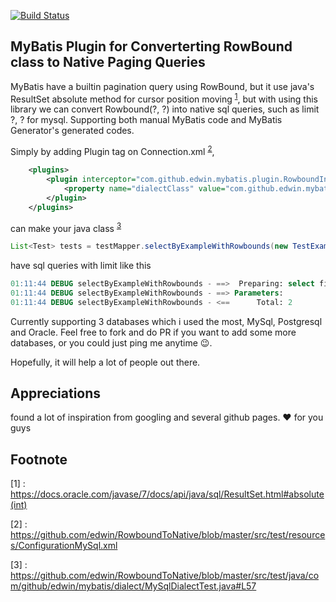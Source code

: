 [![Build Status](https://travis-ci.org/edwin/RowboundToNative.svg?branch=master)](https://travis-ci.org/edwin/RowboundToNative)
## MyBatis Plugin for Converterting RowBound class to Native Paging Queries

MyBatis have a builtin pagination query using RowBound, but it use java's ResultSet absolute method for cursor position moving <sup>[1](#myfootnote1)</sup>, but with using this library we can convert Rowbound(?, ?) into native sql queries, such as limit ?, ? for mysql. Supporting both manual MyBatis code and MyBatis Generator's generated codes. 

Simply by adding Plugin tag on Connection.xml <sup>[2](#myfootnote2)</sup>, 
```xml
    <plugins>
        <plugin interceptor="com.github.edwin.mybatis.plugin.RowboundInterceptor">
            <property name="dialectClass" value="com.github.edwin.mybatis.dialect.MySQLDialect"/>
        </plugin>
    </plugins>
```

can make your java class <sup>[3](#myfootnote3)</sup>
```java
List<Test> tests = testMapper.selectByExampleWithRowbounds(new TestExample(), new RowBounds(2, 2));
```

have sql queries with limit like this 
```sql
01:11:44 DEBUG selectByExampleWithRowbounds - ==>  Preparing: select field1 from test limit 2,2 
01:11:44 DEBUG selectByExampleWithRowbounds - ==> Parameters: 
01:11:44 DEBUG selectByExampleWithRowbounds - <==      Total: 2
```


Currently supporting 3 databases which i used the most, MySql, Postgresql and Oracle. Feel free to fork and do PR if you want to add some more databases, or you could just ping me anytime :wink:.

Hopefully, it will help a lot of people out there.

Appreciations
----
found a lot of inspiration from googling and several github pages. :heart: for you guys 


Footnote
----
<a name="myfootnote1">[1]</a> :  https://docs.oracle.com/javase/7/docs/api/java/sql/ResultSet.html#absolute(int)

<a name="myfootnote2">[2]</a> :  https://github.com/edwin/RowboundToNative/blob/master/src/test/resources/ConfigurationMySql.xml

<a name="myfootnote3">[3]</a> :  https://github.com/edwin/RowboundToNative/blob/master/src/test/java/com/github/edwin/mybatis/dialect/MySqlDialectTest.java#L57